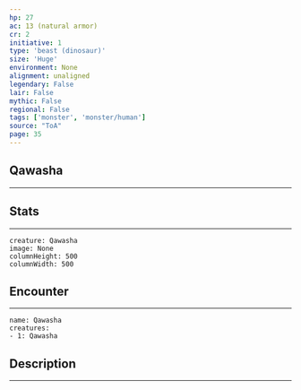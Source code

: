 ```yaml
---
hp: 27
ac: 13 (natural armor)
cr: 2
initiative: 1
type: 'beast (dinosaur)'    
size: 'Huge'
environment: None
alignment: unaligned
legendary: False
lair: False
mythic: False
regional: False
tags: ['monster', 'monster/human']
source: "ToA"
page: 35
---
```


## Qawasha
---



## Stats
---

```statblock
creature: Qawasha
image: None
columnHeight: 500
columnWidth: 500
```

## Encounter
---

```encounter-table
name: Qawasha
creatures:
- 1: Qawasha
```

## Description
---




